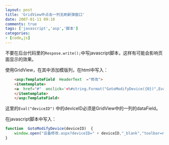 ```yaml
---
layout: post
title: 'GridView中点击一列无刷新弹窗口'
date: 2007-01-11 09:10
comments: true
tags: ['javascript','asp','脚本']
categories:
- [code,js]
---
```


不要在后台代码里的`Respose.write();`中写javascript脚本，这样有可能会影响页面显示的效果。

使用GridView，在其中添加模版列，在html中写入：
```html
    <asp:TemplateField  HeaderText  ="修改">  
    <itemtemplate>  
    <a  href="#"  onclick='<%#string.Format("GotoModifyDevice({0})",Eval("deviceID")) %>'>修改</a>  
    </itemtemplate>  
    </asp:TemplateField>
```


这里的`Eval("deviceID")`
中的deviceID必须是GridView中的一列的dataField。

在javascript脚本中写入：
```js
function  GotoModifyDevice(deviceID)  {  
    window.open("设备修改.aspx?deviceID=" + deviceID,"_blank","toolbar=no,height=500px,width=600px,resizable=yes,scrollbars=yes");  
}
```


